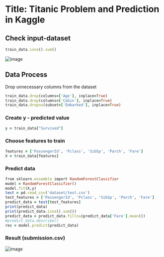 # Title: Titanic Problem and Prediction in Kaggle 

## Check input-dataset 
```ruby
train_data.isna().sum()
```
![image](https://github.com/dangminh214/Titanic-Kaggle/assets/51837721/1f5678e5-1f7c-4f59-a02d-1a6a602dda1b)

## Data Process
Drop unnecessary columns from the dataset 
```ruby
train_data.drop(columns=['Age'], inplace=True)
train_data.drop(columns=['Cabin'], inplace=True)
train_data.dropna(subset=['Embarked'], inplace=True)
```

### Create y - predicted value 
```ruby
y = train_data["Survived"]
```
### Choose features to train 
```ruby
features = ['PassengerId', 'Pclass', 'SibSp', 'Parch', 'Fare']
X = train_data[features]
```

### Predict data 
```ruby
from sklearn.ensemble import RandomForestClassifier
model = RandomForestClassifier()
model.fit(X,y)
test = pd.read_csv('dataset/test.csv')
test_features = ['PassengerId', 'Pclass', 'SibSp', 'Parch', 'Fare']
predict_data = test[test_features]
print(predict_data)
print(predict_data.isna().sum())
predict_data = predict_data.fillna(predict_data['Fare'].mean())
#predict_data.describe()
res = model.predict(predict_data)
```

### Result (submission.csv)
![image](https://github.com/dangminh214/Titanic-Kaggle/assets/51837721/0f7ab7d6-d8fb-4779-abd1-591dc886f4b9)

